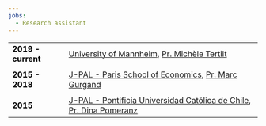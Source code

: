 ```yaml
---
jobs:
  - Research assistant
---
```



|    |    |   
|----------|----------|
| <b style="color:black">2019 - current</b> | [University of Mannheim](https://www.vwl.uni-mannheim.de/en/), [Pr. Michèle Tertilt](http://tertilt.vwl.uni-mannheim.de/)|
|   |    |   
|  <b style="color:black">2015 - 2018</b> | [J-PAL - Paris School of Economics](https://www.parisschoolofeconomics.eu/en/research/pse-research-centers/j-pal-europe-the-abdul-latif-jameel-poverty-action-lab/), [Pr. Marc Gurgand](https://www.parisschoolofeconomics.eu/en/gurgand-marc/)   |
|    |    |    
| <b style="color:black">2015</b>| [J-PAL - Pontificia Universidad Católica de Chile](https://www.povertyactionlab.org/es/latinoam%C3%A9rica-caribe), [Pr. Dina Pomeranz](https://www.econ.uzh.ch/en/people/faculty/pomeranz.html)     | 


                    
